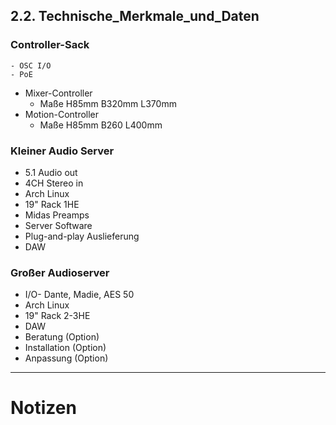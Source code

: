 ## 2.2. Technische_Merkmale_und_Daten

### Controller-Sack

    - OSC I/O
    - PoE

- Mixer-Controller
  - Maße H85mm B320mm L370mm
- Motion-Controller
  - Maße H85mm B260 L400mm

### Kleiner Audio Server

- 5.1 Audio out
- 4CH Stereo in
- Arch Linux
- 19" Rack 1HE
- Midas Preamps
- Server Software
- Plug-and-play Auslieferung
- DAW

### Großer Audioserver

- I/O- Dante, Madie, AES 50
- Arch Linux
- 19" Rack 2-3HE
- DAW
- Beratung (Option)
- Installation (Option)
- Anpassung (Option)

---

# Notizen
